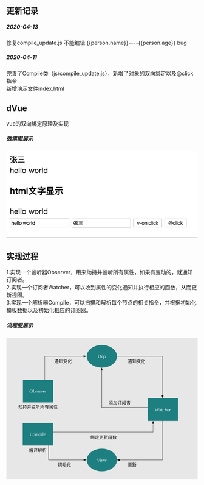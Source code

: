 ## 更新记录
##### 2020-04-13
修复compile_update.js 不能编辑 {{person.name}}----{{person.age}} bug
##### 2020-04-11
完善了Compile类（js/compile_update.js），新增了对象的双向绑定以及@click指令<br>
新增演示文件index.html
## dVue
vue的双向绑定原理及实现

##### 效果图展示
![image](https://github.com/dcq2016/vue-dean/blob/master/images/share.gif)

## 实现过程
1.实现一个监听器Observer，用来劫持并监听所有属性，如果有变动的，就通知订阅者。<br>
2.实现一个订阅者Watcher，可以收到属性的变化通知并执行相应的函数，从而更新视图。<br>
3.实现一个解析器Compile，可以扫描和解析每个节点的相关指令，并根据初始化模板数据以及初始化相应的订阅器。<br>

##### 流程图展示
![image](https://github.com/dcq2016/vue-dean/blob/master/images/process.png)